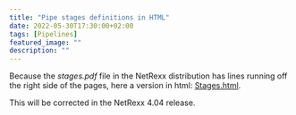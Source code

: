 ```yaml
---
title: "Pipe stages definitions in HTML"
date: 2022-05-30T17:30:00+02:00
tags: [Pipelines]
featured_image: ""
description: ""
---
```

Because the *stages.pdf* file in the NetRexx distribution has lines
running off the right side of the pages, here a version in html:
[Stages.html](http://rexxla.org/blog/images/stages.html).

This will be corrected in the NetRexx 4.04 release.

